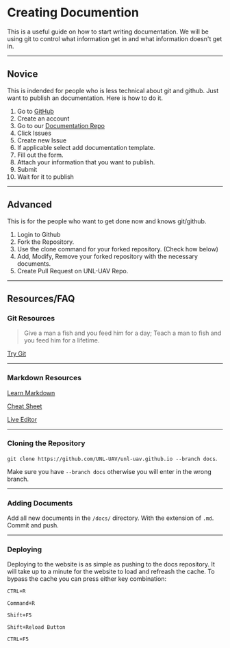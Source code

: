 # Creating Documention

This is a useful guide on how to start writing documentation. We will be using git to control what information get in and what information doesn't get in.

***

## Novice
This is indended for people who is less technical about git and github. Just want to publish an documentation. Here is how to do it.

1. Go to [GitHub](https://github.com)
2. Create an account
3. Go to our [Documentation Repo](https://github.com/UNL-UAV/unl-uav.github.io/)
4. Click Issues
5. Create new Issue
6. If applicable select add documentation template.
7. Fill out the form.
8. Attach your information that you want to publish.
9. Submit
10. Wait for it to publish

***

## Advanced
This is for the people who want to get done now and knows git/github.

1. Login to Github
2. Fork the Repository.
3. Use the clone command for your forked repository. (Check how below)
4. Add, Modify, Remove your forked repository with the necessary documents.
5. Create Pull Request on UNL-UAV Repo.

***

## Resources/FAQ
### Git Resources
> Give a man a fish and you feed him for a day; Teach a man to fish and you feed him for a lifetime.

[Try Git](https://try.github.io/)

***

### Markdown Resources

[Learn Markdown](https://www.markdowntutorial.com/)

[Cheat Sheet](https://www.markdownguide.org/cheat-sheet/)

[Live Editor](https://markdownlivepreview.com/)

***

### Cloning the Repository
```git clone https://github.com/UNL-UAV/unl-uav.github.io --branch docs```. 

Make sure you have ```--branch docs``` otherwise you will enter in the wrong branch.

***

### Adding Documents
Add all new documents in the ```/docs/``` directory. With the extension of ```.md```. Commit and push.

***

### Deploying
Deploying to the website is as simple as pushing to the docs repository. It will take up to a minute for the website to load and refreash the cache. To bypass the cache you can press either key combination:

```
CTRL+R

Command+R

Shift+F5

Shift+Reload Button

CTRL+F5
```
